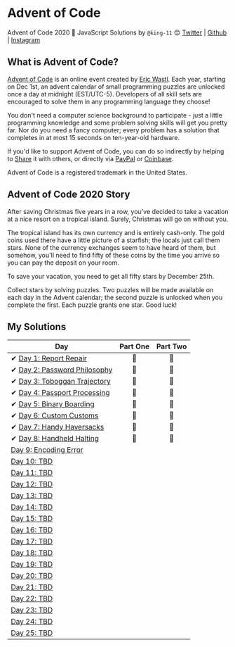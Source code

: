 # Advent of Code
Advent of Code 2020 🎄 JavaScript Solutions by
`@king-11` 😊 [Twitter](https://twitter.com/1108King) | [Github](https://github.com/king-11) | [Instagram](https://instagram.com/cryptic_sniper)


## What is Advent of Code?
[Advent of Code](http://adventofcode.com) is an online event created by [Eric Wastl](https://twitter.com/ericwastl). Each year, starting on Dec 1st, an advent calendar of small programming puzzles are unlocked once a day at midnight (EST/UTC-5). Developers of all skill sets are encouraged to solve them in any programming language they choose!

You don't need a computer science background to participate - just a little programming knowledge and some problem solving skills will get you pretty far. Nor do you need a fancy computer; every problem has a solution that completes in at most 15 seconds on ten-year-old hardware.

If you'd like to support Advent of Code, you can do so indirectly by helping to [Share](https://adventofcode.com/2020/about) it with others, or directly via [PayPal](https://www.paypal.com/webapps/shoppingcart?flowlogging_id=482758c113636&mfid=1607161233294_482758c113636#/checkout/openButton) or [Coinbase](https://adventofcode.com/2020/support/coinbase).

Advent of Code is a registered trademark in the United States.

## Advent of Code 2020 Story
After saving Christmas five years in a row, you've decided to take a vacation at a nice resort on a tropical island. Surely, Christmas will go on without you.

The tropical island has its own currency and is entirely cash-only. The gold coins used there have a little picture of a starfish; the locals just call them stars. None of the currency exchanges seem to have heard of them, but somehow, you'll need to find fifty of these coins by the time you arrive so you can pay the deposit on your room.

To save your vacation, you need to get all fifty stars by December 25th.

Collect stars by solving puzzles. Two puzzles will be made available on each day in the Advent calendar; the second puzzle is unlocked when you complete the first. Each puzzle grants one star. Good luck!

## My Solutions

| Day  | Part One | Part Two |
|---|:---:|:---:|
| ✔ [Day 1: Report Repair](https://github.com/king-11/AdventOfCode/tree/master/Day1)| 🌟 | 🌟 |
| ✔ [Day 2: Password Philosophy](https://github.com/king-11/AdventOfCode/tree/master/Day2)| 🌟 | 🌟 |
| ✔ [Day 3: Toboggan Trajectory](https://github.com/king-11/AdventOfCode/tree/master/Day3)| 🌟 | 🌟 |
| ✔ [Day 4: Passport Processing](https://github.com/king-11/AdventOfCode/tree/master/Day4)| 🌟 | 🌟 |
| ✔ [Day 5: Binary Boarding](https://github.com/king-11/AdventOfCode/tree/master/Day5)| 🌟 | 🌟 |
| ✔ [Day 6: Custom Customs](https://github.com/king-11/AdventOfCode/tree/master/Day6)| 🌟 | 🌟 |
| ✔ [Day 7: Handy Haversacks](https://github.com/king-11/AdventOfCode/tree/master/Day7)| 🌟 | 🌟 |
| ✔ [Day 8: Handheld Halting](https://github.com/king-11/AdventOfCode/tree/master/Day8)| 🌟 | 🌟 |
| [Day 9: Encoding Error]()| | |
| [Day 10: TBD]()| | |
| [Day 11: TBD]()| | |
| [Day 12: TBD]()| | |
| [Day 13: TBD]()| | |
| [Day 14: TBD]()| | |
| [Day 15: TBD]()| | |
| [Day 16: TBD]()| | |
| [Day 17: TBD]()| | |
| [Day 18: TBD]()| | |
| [Day 19: TBD]()| | |
| [Day 20: TBD]()| | |
| [Day 21: TBD]()| | |
| [Day 22: TBD]()| | |
| [Day 23: TBD]()| | |
| [Day 24: TBD]()| | |
| [Day 25: TBD]()| | |
